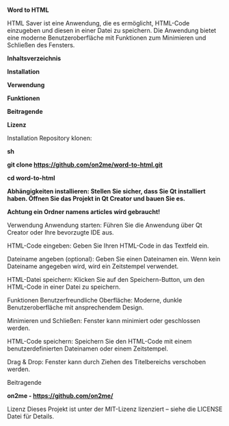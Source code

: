 **Word to HTML**

HTML Saver ist eine Anwendung, die es ermöglicht, HTML-Code einzugeben und diesen in einer Datei zu speichern. Die Anwendung bietet eine moderne Benutzeroberfläche mit Funktionen zum Minimieren und Schließen des Fensters.

**Inhaltsverzeichnis**

**Installation**


**Verwendung**


**Funktionen**


**Beitragende**


**Lizenz**


Installation
Repository klonen:

**sh**

**git clone https://github.com/on2me/word-to-html.git**

**cd word-to-html**

**Abhängigkeiten installieren: Stellen Sie sicher, dass Sie Qt installiert haben. Öffnen Sie das Projekt in Qt Creator und bauen Sie es.**

**Achtung ein Ordner namens articles wird gebraucht!**

Verwendung
Anwendung starten: Führen Sie die Anwendung über Qt Creator oder Ihre bevorzugte IDE aus.

HTML-Code eingeben: Geben Sie Ihren HTML-Code in das Textfeld ein.

Dateiname angeben (optional): Geben Sie einen Dateinamen ein. Wenn kein Dateiname angegeben wird, wird ein Zeitstempel verwendet.

HTML-Datei speichern: Klicken Sie auf den Speichern-Button, um den HTML-Code in einer Datei zu speichern.

Funktionen
Benutzerfreundliche Oberfläche: Moderne, dunkle Benutzeroberfläche mit ansprechendem Design.

Minimieren und Schließen: Fenster kann minimiert oder geschlossen werden.

HTML-Code speichern: Speichern Sie den HTML-Code mit einem benutzerdefinierten Dateinamen oder einem Zeitstempel.

Drag & Drop: Fenster kann durch Ziehen des Titelbereichs verschoben werden.

Beitragende

**on2me - https://github.com/on2me/**


Lizenz
Dieses Projekt ist unter der MIT-Lizenz lizenziert – siehe die LICENSE Datei für Details.
